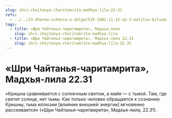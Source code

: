```yaml
---
slug: shri-chajtanya-charitamrita-madhya-lila-22-31
refs:
  - ../../33-dharma-uchenie-o-dolge/535-1981-11-12-a2-3-molitva-bilvamangala-chetyre-tseli-chelovecheskoj-zhizni-sklonyayutsya-pered-predannostyu.md
tags:
  - title: «Шри Чайтанья-чаритамрита», Мадхья-лила
    slug: shri-chajtanya-charitamrita-madhya-lila
  - title: «Шри Чайтанья-чаритамрита», Мадхья-лила 22.31
    slug: shri-chajtanya-charitamrita-madhya-lila-22-31
---
```


# «Шри Чайтанья-чаритамрита», Мадхья-лила 22.31

«Кришна сравнивается с солнечным светом, а майя — с тьмой. Там, где светит солнце, нет тьмы. Как только человек обращается к сознанию Кришны, тьма иллюзии [влияние внешней энергии] мгновенно рассеивается» («Шри Чайтанья-чаритамрита», Мадхья-лила, 22.31).
